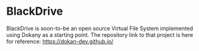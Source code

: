 # BlackDrive

BlackDrive is soon-to-be an open source Virtual File System implemented using Dokany as a starting point.
The repository link to that project is here for reference: https://dokan-dev.github.io/
